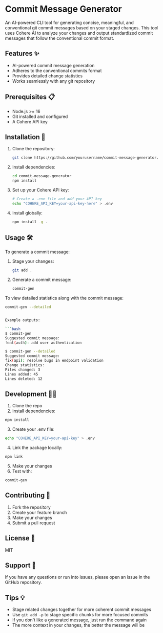 # Commit Message Generator

An AI-powered CLI tool for generating concise, meaningful, and conventional git commit messages based on your staged changes. This tool uses Cohere AI to analyze your changes and output standardized commit messages that follow the conventional commit format.

## Features ✨

- AI-powered commit message generation
- Adheres to the conventional commits format
- Provides detailed change statistics
- Works seamlessly with any git repository

## Prerequisites 📋

- Node.js >= 16
- Git installed and configured
- A Cohere API key

## Installation 🚀

1. Clone the repository:

   ```bash
   git clone https://github.com/yourusername/commit-message-generator.git
   ```

2. Install dependencies:

   ```bash
   cd commit-message-generator
   npm install
   ```

3. Set up your Cohere API key:

   ```bash
   # Create a .env file and add your API key
   echo "COHERE_API_KEY=your-api-key-here" > .env
   ```

4. Install globally:

   ```bash
   npm install -g .
   ```

## Usage 🛠️

To generate a commit message:

1. Stage your changes:

   ```bash
   git add .
   ```

2. Generate a commit message:

   ```bash
   commit-gen
   ```

To view detailed statistics along with the commit message:

````bash
commit-gen --detailed


Example outputs:

```bash
$ commit-gen
Suggested commit message:
feat(auth): add user authentication

$ commit-gen --detailed
Suggested commit message:
fix(api): resolve bugs in endpoint validation
Change statistics:
Files changed: 3
Lines added: 45
Lines deleted: 12
````

## Development 👩‍💻

1. Clone the repo
2. Install dependencies:

```bash
npm install
```

3. Create your .env file:

```bash
echo "COHERE_API_KEY=your-api-key" > .env
```

4. Link the package locally:

```bash
npm link
```

5. Make your changes
6. Test with:

```bash
commit-gen
```

## Contributing 🤝

1. Fork the repository
2. Create your feature branch
3. Make your changes
4. Submit a pull request

## License 📄

MIT

## Support 💬

If you have any questions or run into issues, please open an issue in the GitHub repository.

## Tips 💡

- Stage related changes together for more coherent commit messages
- Use `git add -p` to stage specific chunks for more focused commits
- If you don't like a generated message, just run the command again
- The more context in your changes, the better the message will be
